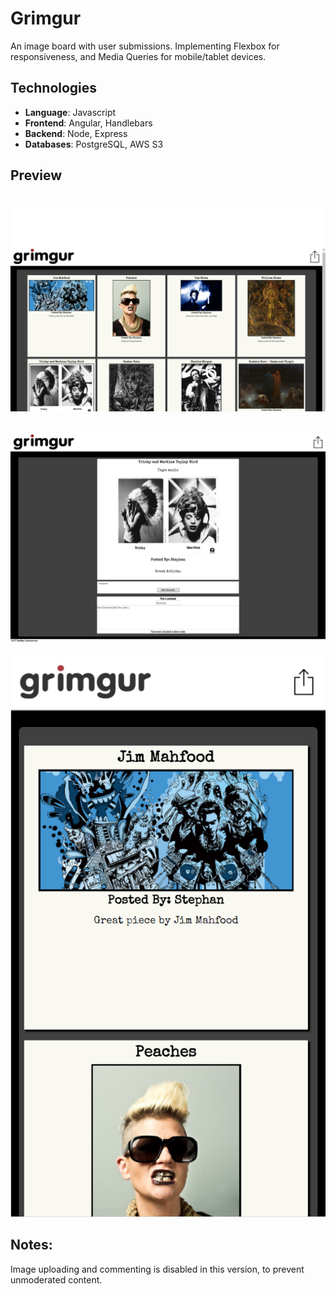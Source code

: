 # Grimgur
An image board with user submissions. Implementing Flexbox for responsiveness, and Media Queries for mobile/tablet devices.


## Technologies
- **Language**: Javascript
- **Frontend**: Angular, Handlebars
- **Backend**: Node, Express
- **Databases**: PostgreSQL, AWS S3


## Preview
![desktop](https://github.com/stephanLeece/grimgur-image-board/blob/master/public/grimgurDesktopLanding.png)
--
![desktopImage](https://github.com/stephanLeece/grimgur-image-board/blob/master/public/grimgurDesktopImage.png)
--
![mobile](https://github.com/stephanLeece/grimgur-image-board/blob/master/public/grimgurMobile.png)

## Notes: 
Image uploading and commenting is disabled in this version, to prevent unmoderated content.
